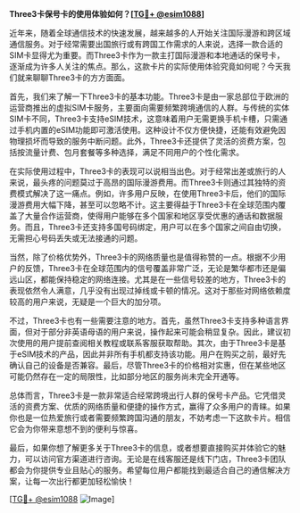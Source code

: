 **Three3卡保号卡的使用体验如何？[[TG💪+ @esim1088](https://t.me/s/esim1088)]**

近年来，随着全球通信技术的快速发展，越来越多的人开始关注国际漫游和跨区域通信服务。对于经常需要出国旅行或有跨国工作需求的人来说，选择一款合适的SIM卡显得尤为重要。而Three3卡作为一款主打国际漫游和本地通话的保号卡，逐渐成为许多人关注的焦点。那么，这款卡片的实际使用体验究竟如何呢？今天我们就来聊聊Three3卡的方方面面。

首先，我们来了解一下Three3卡的基本功能。Three3卡是由一家总部位于欧洲的运营商推出的虚拟SIM卡服务，主要面向需要频繁跨境通信的人群。与传统的实体SIM卡不同，Three3卡支持eSIM技术，这意味着用户无需更换手机卡槽，只需通过手机内置的eSIM功能即可激活使用。这种设计不仅方便快捷，还能有效避免因物理损坏而导致的服务中断问题。此外，Three3卡还提供了灵活的资费方案，包括按流量计费、包月套餐等多种选择，满足不同用户的个性化需求。

在实际使用过程中，Three3卡的表现可以说相当出色。对于经常出差或旅行的人来说，最头疼的问题莫过于高昂的国际漫游费用。而Three3卡则通过其独特的资费模式解决了这一痛点。例如，许多用户反映，在使用Three3卡后，他们的国际漫游费用大幅下降，甚至可以忽略不计。这主要得益于Three3卡在全球范围内覆盖了大量合作运营商，使得用户能够在多个国家和地区享受优惠的通话和数据服务。而且，Three3卡还支持多国号码绑定，用户可以在多个国家之间自由切换，无需担心号码丢失或无法接通的问题。

当然，除了价格优势外，Three3卡的网络质量也是值得称赞的一点。根据不少用户的反馈，Three3卡在全球范围内的信号覆盖非常广泛，无论是繁华都市还是偏远山区，都能保持稳定的网络连接。尤其是在一些信号较差的地方，Three3卡的表现依然令人满意，几乎没有出现过掉线或卡顿的情况。这对于那些对网络依赖度较高的用户来说，无疑是一个巨大的加分项。

不过，Three3卡也有一些需要注意的地方。首先，虽然Three3卡支持多种语言界面，但对于部分非英语母语的用户来说，操作起来可能会稍显复杂。因此，建议初次使用的用户提前查阅相关教程或联系客服获取帮助。其次，由于Three3卡是基于eSIM技术的产品，因此并非所有手机都支持该功能。用户在购买之前，最好先确认自己的设备是否兼容。最后，尽管Three3卡的价格相对实惠，但在某些地区可能仍然存在一定的局限性，比如部分地区的服务尚未完全开通等。

总体而言，Three3卡是一款非常适合经常跨境出行人群的保号卡产品。它凭借灵活的资费方案、优质的网络质量和便捷的操作方式，赢得了众多用户的青睐。如果你也是一位热爱旅行或者需要频繁跨国沟通的朋友，不妨考虑一下这款卡片。相信它会为你带来意想不到的便利与惊喜。

最后，如果你想了解更多关于Three3卡的信息，或者想要直接购买并体验它的魅力，可以访问官方渠道进行咨询。无论是在线客服还是线下门店，Three3卡团队都会为你提供专业且贴心的服务。希望每位用户都能找到最适合自己的通信解决方案，让每一次出行都更加轻松愉快！

[[TG💪+ @esim1088](https://t.me/s/esim1088) ![Image](https://i.postimg.cc/4NQfJmqS/Snipaste-2025-05-13-00-14-12.png)]
